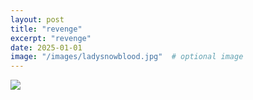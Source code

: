```yaml
---
layout: post
title: "revenge"
excerpt: "revenge"
date: 2025-01-01
image: "/images/ladysnowblood.jpg"  # optional image
---
```


<img src="/images/ladysnowblood.jpg">
